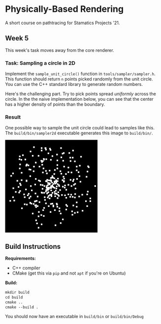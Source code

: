 # Physically-Based Rendering

A short course on pathtracing for Stamatics Projects '21.

## Week 5

This week's task moves away from the core renderer.

### Task: Sampling a circle in 2D

Implement the `sample_unit_circle()` function in `tools/sampler/sampler.h`. This function should return `n` points picked randomly from the unit circle. You can use the C++ standard library to generate random numbers.

Here's the challenging part. Try to pick points spread *uniformly* across the circle. In the the naive implementation below, you can see that the center has a higher density of points than the boundary.

### Result

One possible way to sample the unit circle could lead to samples like this. The `build/bin/sampler2d` executable generates this image to `build/bin/`.

![sampler.png](screenshots/sampler.png)

## Build Instructions

**Requirements:**
- C++ compiler
- CMake (get this via `pip` and not `apt` if you're on Ubuntu)

**Build:**

```
mkdir build
cd build
cmake ..
cmake --build .
```

You should now have an executable in `build/bin` or `build/bin/Debug`
